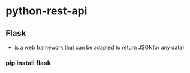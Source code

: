 # python-rest-api

## Flask 
- is a web framework that can be adapted to return JSON(or any data)
### pip install flask
